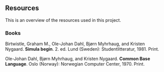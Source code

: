 ## Resources ##

This is an overview of the resources used in this project.

### Books ###
Birtwistle, Graham M., Ole-Johan Dahl, Bjørn Myhrhaug, and Kristen Nygaard. **Simula begin**. 2. ed. Lund (Sweden): Studentlitteratur, 1981. Print.

Ole-Johan Dahl, Bjørn Myhrhaug, and Kristen Nygaard. **Common Base Language**. Oslo (Norway): Norwegian Computer Center, 1970. Print.



